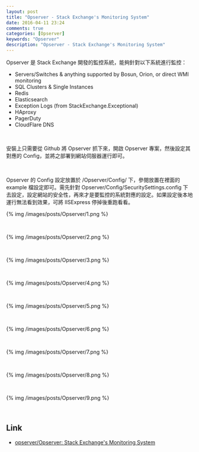 ```yaml
---
layout: post
title: "Opserver - Stack Exchange's Monitoring System"
date: 2016-04-11 23:24
comments: true
categories: [Opserver]
keywords: "Opserver"
description: "Opserver - Stack Exchange's Monitoring System"
---
```


Opserver 是 Stack Exchange 開發的監控系統，能夠針對以下系統進行監控：    

<!-- More -->

* Servers/Switches & anything supported by Bosun, Orion, or direct WMI monitoring
* SQL Clusters & Single Instances
* Redis
* Elasticsearch
* Exception Logs (from StackExchange.Exceptional)
* HAproxy
* PagerDuty
* CloudFlare DNS

<br/>


安裝上只需要從 Github 將 Opserver 抓下來，開啟 Opserver 專案，然後設定其對應的 Config，並將之部署到網站伺服器運行即可。  

<br/>


Opserver 的 Config 設定放置於 /Opserver/Config/ 下，參閱放置在裡面的 example 檔設定即可。需先針對 Opserver/Config/SecuritySettings.config 下去設定，設定網站的安全性，再來才是要監控的系統對應的設定。如果設定後本地運行無法看到效果，可將 IISExpress 停掉後重跑看看。   

{% img /images/posts/Opserver/1.png %}

<br/>


{% img /images/posts/Opserver/2.png %}

<br/>


{% img /images/posts/Opserver/3.png %}

<br/>


{% img /images/posts/Opserver/4.png %}

<br/>


{% img /images/posts/Opserver/5.png %}

<br/>


{% img /images/posts/Opserver/6.png %}

<br/>


{% img /images/posts/Opserver/7.png %}

<br/>


{% img /images/posts/Opserver/8.png %}

<br/>


{% img /images/posts/Opserver/9.png %}

<br/>


Link
----
* [opserver/Opserver: Stack Exchange's Monitoring System](https://github.com/opserver/Opserver)
